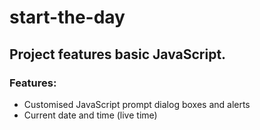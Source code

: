 # start-the-day
## Project features basic JavaScript. 

### Features:
- Customised JavaScript prompt dialog boxes and alerts
- Current date and time (live time)

